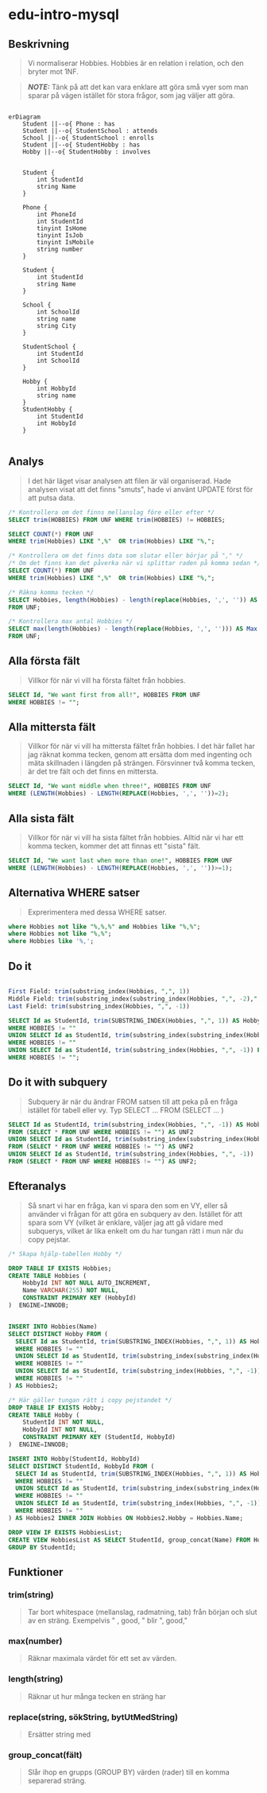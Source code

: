 # edu-intro-mysql

## Beskrivning

> Vi normaliserar Hobbies. Hobbies är en relation i relation, och den bryter mot 1NF.

> **_NOTE:_**  Tänk på att det kan vara enklare att göra små vyer som man sparar på vägen istället för stora frågor, som jag väljer att göra.

```mermaid

erDiagram
    Student ||--o{ Phone : has
    Student ||--o{ StudentSchool : attends
    School ||--o{ StudentSchool : enrolls
    Student ||--o{ StudentHobby : has
    Hobby ||--o{ StudentHobby : involves
    
    
    Student {
        int StudentId
        string Name
    }
    
    Phone {
        int PhoneId
        int StudentId
        tinyint IsHome 
        tinyint IsJob
        tinyint IsMobile
        string number
    }
    
    Student {
        int StudentId
        string Name
    }
    
    School {
        int SchoolId
        string name
        string City
    }
    
    StudentSchool {
        int StudentId
        int SchoolId
    }
    
    Hobby {
        int HobbyId
        string name
    }
    StudentHobby {
        int StudentId
        int HobbyId
    }
    
```

## Analys

> I det här läget visar analysen att filen är väl organiserad. Hade analysen visat att det finns "smuts", hade vi använt UPDATE först för att putsa data.

```sql
/* Kontrollera om det finns mellanslag före eller efter */
SELECT trim(HOBBIES) FROM UNF WHERE trim(HOBBIES) != HOBBIES;

SELECT COUNT(*) FROM UNF 
WHERE trim(Hobbies) LIKE ",%"  OR trim(Hobbies) LIKE "%,";

/* Kontrollera om det finns data som slutar eller börjar på "," */
/* Om det finns kan det påverka när vi splittar raden på komma sedan */
SELECT COUNT(*) FROM UNF 
WHERE trim(Hobbies) LIKE ",%"  OR trim(Hobbies) LIKE "%,";

/* Räkna komma tecken */
SELECT Hobbies, length(Hobbies) - length(replace(Hobbies, ',', '')) AS Count 
FROM UNF;

/* Kontrollera max antal Hobbies */
SELECT max(length(Hobbies) - length(replace(Hobbies, ',', ''))) AS Max 
FROM UNF;
```

## Alla första fält

> Villkor för när vi vill ha första fältet från hobbies.

```sql
SELECT Id, "We want first from all!", HOBBIES FROM UNF
WHERE HOBBIES != "";
```

## Alla mittersta fält

> Villkor för när vi vill ha mittersta fältet från hobbies. I det här fallet har jag räknat komma tecken, genom att ersätta dom med ingenting och mäta skillnaden i längden på strängen. Försvinner två komma tecken, är det tre fält och det finns en mittersta.


```sql
SELECT Id, "We want middle when three!", HOBBIES FROM UNF
WHERE (LENGTH(Hobbies) - LENGTH(REPLACE(Hobbies, ',', ''))=2);
```

## Alla sista fält

> Villkor för när vi vill ha sista fältet från hobbies. Alltid när vi har ett komma tecken, kommer det att finnas ett "sista" fält.

```sql
SELECT Id, "We want last when more than one!", HOBBIES FROM UNF
WHERE (LENGTH(Hobbies) - LENGTH(REPLACE(Hobbies, ',', ''))>=1);
```

## Alternativa WHERE satser

> Exprerimentera med dessa WHERE satser.

```sql
where Hobbies not like "%,%,%" and Hobbies like "%,%";
where Hobbies not like "%,%";
where Hobbies like '%,';
```

## Do it

```sql

First Field: trim(substring_index(Hobbies, ",", 1))
Middle Field: trim(substring_index(substring_index(Hobbies, ",", -2),"," ,1))
Last Field: trim(substring_index(Hobbies, ",", -1))

SELECT Id as StudentId, trim(SUBSTRING_INDEX(Hobbies, ",", 1)) AS Hobby FROM UNF
WHERE HOBBIES != ""
UNION SELECT Id as StudentId, trim(substring_index(substring_index(Hobbies, ",", -2),"," ,1)) FROM UNF
WHERE HOBBIES != ""
UNION SELECT Id as StudentId, trim(substring_index(Hobbies, ",", -1)) FROM UNF
WHERE HOBBIES != "";

```

## Do it with subquery

> Subquery är när du ändrar FROM satsen till att peka på en fråga istället för tabell eller vy. Typ SELECT ... FROM (SELECT ... )

```sql
SELECT Id as StudentId, trim(substring_index(Hobbies, ",", -1)) AS Hobby 
FROM (SELECT * FROM UNF WHERE HOBBIES != "") AS UNF2
UNION SELECT Id as StudentId, trim(substring_index(substring_index(Hobbies, ",", -2),"," ,1))
FROM (SELECT * FROM UNF WHERE HOBBIES != "") AS UNF2
UNION SELECT Id as StudentId, trim(substring_index(Hobbies, ",", -1))
FROM (SELECT * FROM UNF WHERE HOBBIES != "") AS UNF2;
```

## Efteranalys

> Så snart vi har en fråga, kan vi spara den som en VY, eller så använder vi frågan för att göra en subquery av den. Istället för att spara som VY (vilket är enklare, väljer jag att gå vidare med subquerys, vilket är lika enkelt om du har tungan rätt i mun när du copy pejstar.

```sql
/* Skapa hjälp-tabellen Hobby */

DROP TABLE IF EXISTS Hobbies;
CREATE TABLE Hobbies (
    HobbyId INT NOT NULL AUTO_INCREMENT,
    Name VARCHAR(255) NOT NULL,
    CONSTRAINT PRIMARY KEY (HobbyId)
)  ENGINE=INNODB;


INSERT INTO Hobbies(Name)
SELECT DISTINCT Hobby FROM (
  SELECT Id as StudentId, trim(SUBSTRING_INDEX(Hobbies, ",", 1)) AS Hobby FROM UNF
  WHERE HOBBIES != ""
  UNION SELECT Id as StudentId, trim(substring_index(substring_index(Hobbies, ",", -2),"," ,1)) FROM UNF
  WHERE HOBBIES != ""
  UNION SELECT Id as StudentId, trim(substring_index(Hobbies, ",", -1)) FROM UNF
  WHERE HOBBIES != ""
) AS Hobbies2;

/* Här gäller tungan rätt i copy pejstandet */
DROP TABLE IF EXISTS Hobby;
CREATE TABLE Hobby (
    StudentId INT NOT NULL,
    HobbyId INT NOT NULL,
    CONSTRAINT PRIMARY KEY (StudentId, HobbyId)
)  ENGINE=INNODB;

INSERT INTO Hobby(StudentId, HobbyId)
SELECT DISTINCT StudentId, HobbyId FROM (
  SELECT Id as StudentId, trim(SUBSTRING_INDEX(Hobbies, ",", 1)) AS Hobby FROM UNF
  WHERE HOBBIES != ""
  UNION SELECT Id as StudentId, trim(substring_index(substring_index(Hobbies, ",", -2),"," ,1)) FROM UNF
  WHERE HOBBIES != ""
  UNION SELECT Id as StudentId, trim(substring_index(Hobbies, ",", -1)) FROM UNF
  WHERE HOBBIES != ""
) AS Hobbies2 INNER JOIN Hobbies ON Hobbies2.Hobby = Hobbies.Name;

DROP VIEW IF EXISTS HobbiesList;
CREATE VIEW HobbiesList AS SELECT StudentId, group_concat(Name) FROM Hobby JOIN Hobbies USING (HobbyId) 
GROUP BY StudentId;
```

## Funktioner

### trim(string)

> Tar bort whitespace (mellanslag, radmatning, tab) från början och slut av en sträng. Exempelvis " , good, " blir ", good,"

### max(number)

> Räknar maximala värdet för ett set av värden.

### length(string)

> Räknar ut hur många tecken en sträng har

### replace(string, sökString, bytUtMedString)

> Ersätter string med 

### group_concat(fält)

> Slår ihop en grupps (GROUP BY) värden (rader) till en komma separerad sträng. 
